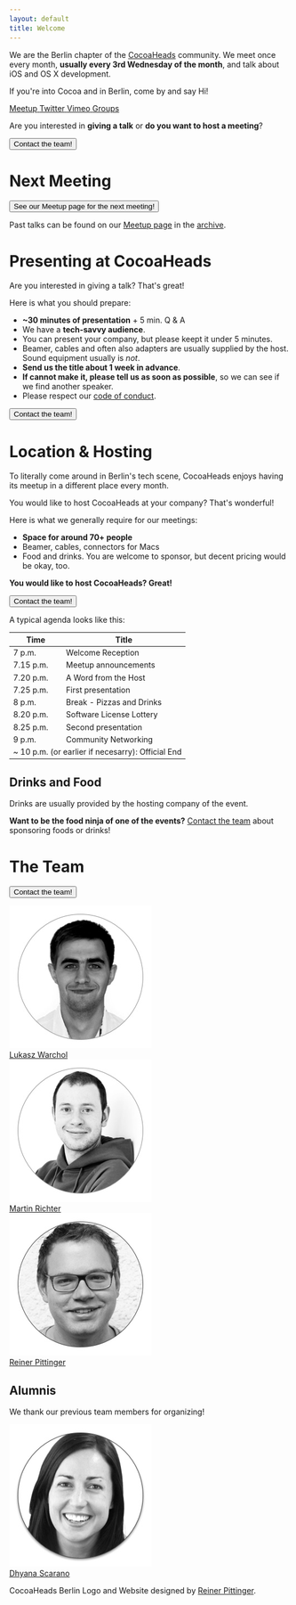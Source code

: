 ```yaml
---
layout: default
title: Welcome
---
```


We are the Berlin chapter of the [CocoaHeads](http://www.cocoaheads.org) community. We meet once every month, **usually every 3rd Wednesday of the month**, and talk about iOS and OS X development. 

If you're into Cocoa and in Berlin, come by and say Hi!

<div class="container-fluid" id="social-buttons">
  <a class="meetup" href="http://www.meetup.com/Cocoaheads-Berlin/">
    <span class="title">Meetup</span>
  </a>
	<a class="twitter" href="https://twitter.com/cocoaheads_BER">
		<span class="title">Twitter</span>
	</a>
	<a class="vimeo" href="https://vimeo.com/channels/cocoaheadsberlin">
		<span clasS="title">Vimeo</span>
	</a>
	<a class="google" href="http://groups.google.com/group/berlin-cocoaheads?hl=de">
		<span class="title">Groups</span>
	</a>
	<div class="clear"></div>
</div>

<div id="talk-survey" class="drop-shadow lifted">
    <p>Are you interested in <strong>giving a talk</strong> or <strong>do you want to host a meeting</strong>?</p>
    <p class="text-center"><a href="mailto:&#116;&#101;&#097;&#109;&#064;&#099;&#111;&#099;&#111;&#097;&#104;&#101;&#097;&#100;&#115;&#045;&#098;&#101;&#114;&#108;&#105;&#110;&#046;&#111;&#114;&#103;"><button>Contact the team!</button></a></p>
</div>

# Next Meeting

<a href="http://www.meetup.com/Cocoaheads-Berlin/"><button>See our Meetup page for the next meeting!</button></a>

Past talks can be found on our [Meetup page](http://www.meetup.com/Cocoaheads-Berlin/) in the [archive](talks-archive.html).

# Presenting at CocoaHeads

Are you interested in giving a talk? That's great!

Here is what you should prepare:

- **~30 minutes of presentation** + 5 min. Q & A
- We have a **tech-savvy audience**.
- You can present your company, but please keept it under 5 minutes.
- Beamer, cables and often also adapters are usually supplied by the host. Sound equipment usually is *not*.
- **Send us the title about 1 week in advance**.
- **If cannot make it, please tell us as soon as possible**, so we can see if we find another speaker.
- Please respect our [code of conduct](code-of-conduct.html).

<p><a href="mailto:&#116;&#101;&#097;&#109;&#064;&#099;&#111;&#099;&#111;&#097;&#104;&#101;&#097;&#100;&#115;&#045;&#098;&#101;&#114;&#108;&#105;&#110;&#046;&#111;&#114;&#103;"><button>Contact the team!</button></a></p>

<a name="location"></a>

# Location & Hosting

To literally come around in Berlin's tech scene, CocoaHeads enjoys having its meetup in a different place every month. 

You would like to host CocoaHeads at your company? That's wonderful!

Here is what we generally require for our meetings:

- **Space for around 70+ people**
- Beamer, cables, connectors for Macs
- Food and drinks. You are welcome to sponsor, but decent pricing would be okay, too.

<div id="talk-survey" class="drop-shadow lifted">
    <p><strong>You would like to host CocoaHeads? Great!</strong></p>
    <p class="text-center"><a href="mailto:&#116;&#101;&#097;&#109;&#064;&#099;&#111;&#099;&#111;&#097;&#104;&#101;&#097;&#100;&#115;&#045;&#098;&#101;&#114;&#108;&#105;&#110;&#046;&#111;&#114;&#103;"><button>Contact the team!</button></a></p>
</div>

A typical agenda looks like this:

<div class="row">
	<div class="col-md-8">
		<table class="table">
			<thead>
				<tr>
					<th width="30%">Time</th>
					<th>Title</th>
				</tr>
			</thead>
			<tr>
				<td>7 p.m.</td>
				<td>Welcome Reception</td>
			</tr>
			<tr>
				<td>7.15 p.m.</td>
				<td>Meetup announcements</td>
			</tr>
			<tr>
				<td>7.20 p.m.</td>
				<td>A Word from the Host</td>
			</tr>
			<tr>
				<td>7.25 p.m.</td>
				<td>First presentation</td>
			</tr>
			<tr>
				<td>8 p.m.</td>
				<td>Break - Pizzas and Drinks</td>
			</tr>
			<tr>
				<td>8.20 p.m.</td>
				<td>Software License Lottery</td>
			</tr>
			<tr>
				<td>8.25 p.m.</td>
				<td>Second presentation</td>
			</tr>
			<tr>
				<td>9 p.m.</td>
				<td>Community Networking</td>
			</tr>
			<tr>
				<td colspan="2">~ 10 p.m. (or earlier if necesarry): Official End</td>
			</tr>
		</table>
	</div>

</div>

## Drinks and Food

Drinks are usually provided by the hosting company of the event. 

**Want to be the food ninja of one of the events?** [Contact the team](#team) about sponsoring foods or drinks!

# The Team
<a id="team"></a>
<p><a href="mailto:&#116;&#101;&#097;&#109;&#064;&#099;&#111;&#099;&#111;&#097;&#104;&#101;&#097;&#100;&#115;&#045;&#098;&#101;&#114;&#108;&#105;&#110;&#046;&#111;&#114;&#103;"><button>Contact the team!</button></a></p>
<div class="row" id="team-list">
  <div class="col-md-3 col-xs-3 text-center"><a href="https://twitter.com/warcholuke"><img src="images/team-lukasz.jpg" class="img-responsive"><br/>Lukasz Warchol</a></div>
  <div class="col-md-3 col-xs-3 text-center"><a href="https://twitter.com/richeterre"><img src="images/team-martin.jpg" class="img-responsive"><br/><span >Martin Richter</span></a></div>
  <div class="col-md-3 col-xs-3 text-center"><a href="https://twitter.com/rpitting/"><img src="images/team-reiner.jpg" class="img-responsive"><br/>Reiner Pittinger</a></div>
</div>

## Alumnis

We thank our previous team members for organizing!

<div class="row">
  <div class="col-md-3 col-xs-3 text-center"><a href="https://twitter.com/dhyanascarano/"><img src="images/team-dhyana.jpg" class="img-responsive"><br/>Dhyana Scarano</a></div>
</div>

<script>!function(d,s,id){var js,fjs=d.getElementsByTagName(s)[0];if(!d.getElementById(id)){js=d.createElement(s); js.id=id;js.async=true;js.src="https://secure.meetup.com/script/577045002335750872971/api/mu.btns.js?id=d8gmi7g0lpfphds73fejqnauo4";fjs.parentNode.insertBefore(js,fjs);}}(document,"script","mu-bootjs");</script>

<p class="footer">CocoaHeads Berlin Logo and Website designed by <a href="http://www.digital-wave.de">Reiner Pittinger</a>.</p>
